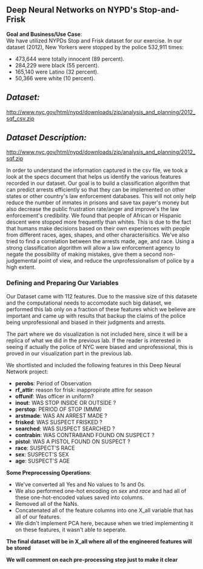 ## Deep Neural Networks on NYPD's  Stop-and-Frisk 

**Goal and Business/Use Case**:  
We have utilized NYPDs Stop and Frisk dataset for our exercise.
In our dataset (2012), New Yorkers were stopped by the police 532,911 times:
- 473,644 were totally innocent (89 percent).
- 284,229 were black (55 percent).
- 165,140 were Latino (32 percent).
- 50,366 were white (10 percent).

## *Dataset:*
http://www.nyc.gov/html/nypd/downloads/zip/analysis_and_planning/2012_sqf_csv.zip

## *Dataset Description:*
http://www.nyc.gov/html/nypd/downloads/zip/analysis_and_planning/2012_sqf.zip

In order to understand the information captured in the csv file, we took a look at the specs document that helps us identify the various features recorded in our dataset.
Our goal is to build a classification algorithm that can predict arrests efficiently so that they can be implemented on other states or other country's law enforcement databases. This will not only help reduce the number of inmates in prisons and save tax payer's money but also decrease the public frustration rate/anger and improve's the law enforcement's credibility.
We found that people of African or Hispanic descent were stopped more frequently than whites. This is due to the fact that humans make decisions based on their own experiences with people from different races, ages, shapes, and other characterisitics. We've also tried to find a correlation between the arrests made, age, and race.
Using a strong classification algorithm will allow a law enforcement agency to negate the possibility of making mistakes, give them a second non-judgemental point of view, and reduce the unprofessionalism of police by a high extent.
### Defining and Preparing Our Variables 

Our Dataset came with 112 features. Due to the massive size of this datasete  and the computational needs to accomodate such big dataset, we performed this lab only on a fraction of these  features which we believe are important and came up with results that backup the claims of the police being unprofessional and biased in their judgments and arrests. 

The part where we do visualization is not included here, since it will be a replica of what we did in the previous lab. If the reader is interested in seeing if actually the police of NYC were biased and unprofessional, this is proved in our visualization part in the previous lab. 

We shortlisted and included the following features in this Deep Neural Network project:

* **perobs**: Period of Observation
* **rf_attir**: reason for frisk: inappropirate attire for season 
* **offunif**: Was officer in uniform? 
* **inout**: WAS STOP INSIDE OR OUTSIDE ?
* **perstop**: PERIOD OF STOP (MMM)
* **arstmade**: WAS AN ARREST MADE ?
* **frisked**: WAS SUSPECT FRISKED ?
* **searched**: WAS SUSPECT SEARCHED ?
* **contrabin**: WAS CONTRABAND FOUND ON SUSPECT ?
* **pistol**: WAS A PISTOL FOUND ON SUSPECT ?
* **race**: SUSPECT'S RACE
* **sex**: SUSPECT'S SEX
* **age**: SUSPECT'S AGE 

**Some Preprocessing Operations**:

* We've converted all Yes and No values to 1s and 0s.
* We also performed one-hot encoding on *sex* and *race* and had all of these one-hot-encoded values saved into columns.
* Removed all of the NaNs.
* Concatenated all of the feature columns into one X_all variable that has all of our features.
* We didn't implement PCA here, because when we tried implementing it on these features, it wasn't able to seperate.

**The final dataset will be in X_all where all of the engineered features will be stored** 

**We will comment on each pre-processing step just to make it clear**
